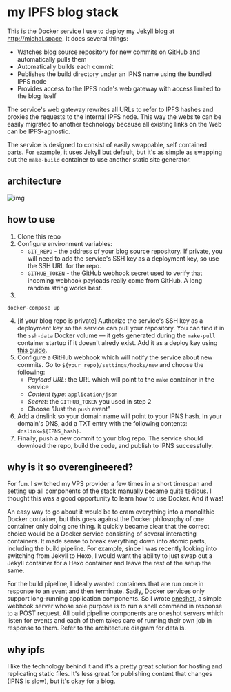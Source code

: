 # my IPFS blog stack

This is the Docker service I use to deploy my Jekyll blog at
http://michal.space. It does several things:

* Watches blog source repository for new commits on GitHub and automatically
  pulls them
* Automatically builds each commit
* Publishes the build directory under an IPNS name using the bundled IPFS node
* Provides access to the IPFS node's web gateway with access limited to the
  blog itself

The service's web gateway rewrites all URLs to refer to IPFS hashes and
proxies the requests to the internal IPFS node. This way the website can be
easily migrated to another technology because all existing links on the Web
can be IPFS-agnostic.

The service is designed to consist of easily swappable, self contained parts.
For example, it uses Jekyll but default, but it's as simple as swapping out
the `make-build` container to use another static site generator.

## architecture

![img](http://www.plantuml.com/plantuml/proxy?idx=0&src=https://raw.github.com/msz/blog-stack/master/architecture.plantuml)

## how to use

1. Clone this repo
2. Configure environment variables:
    * `GIT_REPO` - the address of your blog source repository. If private, you
      will need to add the service's SSH key as a deployment key, so use the
      SSH URL for the repo.
    * `GITHUB_TOKEN` - the GitHub webhook secret used to verify that incoming
      webhook payloads really come from GitHub. A long random string works best.
3.
```
docker-compose up
```
4. [if your blog repo is private] Authorize the service's SSH key as a
   deployment key so the service can pull your repository. You can find it in
   the `ssh-data` Docker volume — it gets generated during the `make-pull`
   container startup if it doesn't alredy exist. Add it as a deploy key using
   [this guide](https://github.com/blog/2024-read-only-deploy-keys).
5. Configure a GitHub webhook which will notify the service about new
   commits. Go to `${your_repo}/settings/hooks/new` and choose the following:
   * *Payload URL*: the URL which will point to the `make` container in the
     service
   * *Content type*: `application/json`
   * *Secret*: the `GITHUB_TOKEN` you used in step 2
   * Choose "Just the `push` event"
6. Add a dnslink so your domain name will point to your IPNS hash. In your
   domain's DNS, add a TXT entry with the following contents:
   `dnslink=${IPNS_hash}`.
7. Finally, push a new commit to your blog repo. The service should download
   the repo, build the code, and publish to IPNS successfully.

## why is it so overengineered?

For fun. I switched my VPS provider a few times in a short timespan and
setting up all components of the stack manually became quite tedious. I
thought this was a good opportunity to learn how to use Docker. And it was!

An easy way to go about it would be to cram everything into a monolithic
Docker container, but this goes against the Docker philosophy of one
container only doing one thing. It quickly became clear that the correct
choice would be a Docker service consisting of several interacting
containers. It made sense to break everything down into atomic parts,
including the build pipeline. For example, since I was recently looking into
switching from Jekyll to Hexo, I would want the ability to just swap out a
Jekyll container for a Hexo container and leave the rest of the setup the
same.

For the build pipeline, I ideally wanted containers that are run once in
response to an event and then terminate. Sadly, Docker services only support
long-running application components. So I wrote
[oneshot](https://github.com/msz/oneshot), a simple webhook server whose sole
purpose is to run a shell command in response to a POST request. All build
pipeline components are oneshot servers which listen for events and each of
them takes care of running their own job in response to them. Refer to the
architecture diagram for details.

## why ipfs

I like the technology behind it and it's a pretty great solution for hosting
and replicating static files. It's less great for publishing content that
changes (IPNS is slow), but it's okay for a blog.
